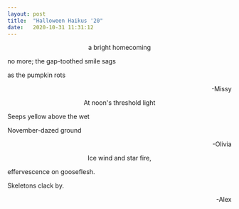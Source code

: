 ```yaml
---
layout: post
title:  "Halloween Haikus '20"
date:   2020-10-31 11:31:12
---
```


<p style="text-align: center;">
a bright homecoming

no more; the gap-toothed smile sags

as the pumpkin rots
</p>
<p style="text-align: right;">
-Missy
<p style="text-align: center;">
At noon&#39;s threshold light

Seeps yellow above the wet

November-dazed ground
</p>
<p style="text-align: right;">
-Olivia
</p>
<p style="text-align: center;">
Ice wind and star fire,

effervescence on gooseflesh.

Skeletons clack by.
</p>
<p style="text-align: right;">
-Alex
</p>

